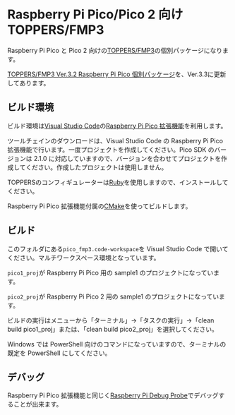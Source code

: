 # Raspberry Pi Pico/Pico 2 向け TOPPERS/FMP3

Raspberry Pi Pico と Pico 2 向けの[TOPPERS/FMP3](https://www.toppers.jp/fmp3-kernel.html)の個別パッケージになります。

[TOPPERS/FMP3 Ver.3.2 Raspberry Pi Pico 個別パッケージ](https://www.toppers.jp/fmp3-e-download.html#raspi_pico)を、Ver.3.3に更新してあります。

## ビルド環境

ビルド環境は[Visual Studio Code](https://code.visualstudio.com/)の[Raspberry Pi Pico 拡張機能](https://marketplace.visualstudio.com/items?itemName=raspberry-pi.raspberry-pi-pico)を利用します。

ツールチェインのダウンロードは、Visual Studio Code の Raspberry Pi Pico 拡張機能で行います。一度プロジェクトを作成してください。Pico SDK のバージョンは 2.1.0 に対応していますので、バージョンを合わせてプロジェクトを作成してください。作成したプロジェクトは使用しません。

TOPPERSのコンフィギュレーターは[Ruby](https://www.ruby-lang.org/)を使用しますので、インストールしてください。

Raspberry Pi Pico 拡張機能付属の[CMake](https://cmake.org/)を使ってビルドします。

## ビルド

このフォルダにある`pico_fmp3.code-workspace`を Visual Studio Code で開いてください。マルチワークスペース環境となっています。

`pico1_proj`が Raspberry Pi Pico 用の sample1 のプロジェクトになっています。

`pico2_proj`が Raspberry Pi Pico 2 用の sample1 のプロジェクトになっています。

ビルドの実行はメニューから「ターミナル」→「タスクの実行」→「clean build pico1_proj」または、「clean build pico2_proj」を選択してください。

Windows では PowerShell 向けのコマンドになっていますので、ターミナルの既定を PowerShell にしてください。

## デバッグ

Raspberry Pi Pico 拡張機能と同じく[Raspberry Pi Debug Probe](https://www.raspberrypi.com/documentation/microcontrollers/debug-probe.html)でデバッグすることが出来ます。
